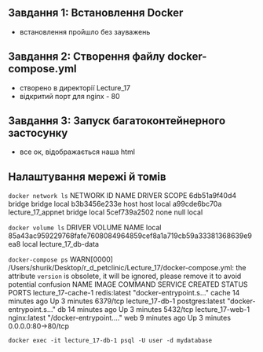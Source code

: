 ## Завдання 1: Встановлення Docker
- встановлення пройшло без зауважень
## Завдання 2: Створення файлу docker-compose.yml 
- створено в директорії Lecture_17
- відкритий порт для nginx - 80
## Завдання 3: Запуск багатоконтейнерного застосунку
- все ок, відображається наша html
## Налаштування мережі й томів
`docker network ls`
NETWORK ID     NAME                DRIVER    SCOPE
6db51a9f40d4   bridge              bridge    local
b3b3456e233e   host                host      local
a99cde6bc70a   lecture_17_appnet   bridge    local
5cef739a2502   none                null      local

`docker volume ls`
DRIVER    VOLUME NAME
local     85a43ac959229768fafe7608084964859cef8a1a719cb59a33381368639e9ea8
local     lecture_17_db-data

`docker-compose ps`
WARN[0000] /Users/shurik/Desktop/r_d_petclinic/Lecture_17/docker-compose.yml: the attribute `version` is obsolete, it will be ignored, please remove it to avoid potential confusion 
NAME                 IMAGE             COMMAND                  SERVICE   CREATED          STATUS         PORTS
lecture_17-cache-1   redis:latest      "docker-entrypoint.s…"   cache     14 minutes ago   Up 3 minutes   6379/tcp
lecture_17-db-1      postgres:latest   "docker-entrypoint.s…"   db        14 minutes ago   Up 3 minutes   5432/tcp
lecture_17-web-1     nginx:latest      "/docker-entrypoint.…"   web       9 minutes ago    Up 3 minutes   0.0.0.0:80->80/tcp

`docker exec -it lecture_17-db-1 psql -U user -d mydatabase`